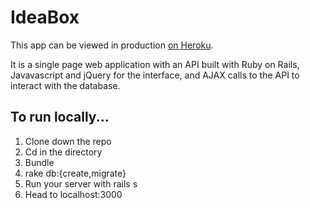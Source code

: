 # IdeaBox

This app can be viewed in production [on Heroku](https://afternoon-spire-33792.herokuapp.com/).

It is a single page web application with an API built with Ruby on Rails, Javavascript and jQuery for the interface, and AJAX calls to the API to interact with the database.


## To run locally...

1. Clone down the repo
2. Cd in the directory
3. Bundle
4. rake db:{create,migrate}
5. Run your server with rails s
6. Head to localhost:3000
